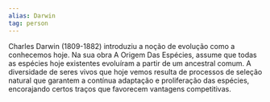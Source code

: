 ```yaml
---
alias: Darwin
tag: person
---
```

Charles Darwin (1809-1882) introduziu a noção de evolução como a conhecemos hoje. Na sua obra A Origem Das Espécies, assume que todas as espécies hoje existentes evoluíram a partir de um ancestral comum. A diversidade de seres vivos que hoje vemos resulta de processos de seleção natural que garantem a contínua adaptação e proliferação das espécies, encorajando certos traços que favorecem vantagens competitivas.
